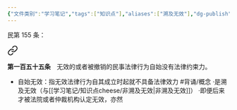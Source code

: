 ```yaml
---
{"文件类别":"学习笔记","tags":["知识点"],"aliases":["溯及无效"],"dg-publish":true,"permalink":"/学习笔记/知识点cheese/法律行为自始无效/","dgPassFrontmatter":true,"created":"2024-07-18T11:23:58.214+08:00","updated":"2024-09-30T11:32:34.194+08:00"}
---
```


民第 155 条：
<div class="transclusion internal-embed is-loaded"><a class="markdown-embed-link" href="////#t155" aria-label="Open link"><svg xmlns="http://www.w3.org/2000/svg" width="24" height="24" viewBox="0 0 24 24" fill="none" stroke="currentColor" stroke-width="2" stroke-linecap="round" stroke-linejoin="round" class="svg-icon lucide-link"><path d="M10 13a5 5 0 0 0 7.54.54l3-3a5 5 0 0 0-7.07-7.07l-1.72 1.71"></path><path d="M14 11a5 5 0 0 0-7.54-.54l-3 3a5 5 0 0 0 7.07 7.07l1.71-1.71"></path></svg></a><div class="markdown-embed">



**第一百五十五条**　无效的或者被撤销的民事法律行为自始没有法律约束力。 

</div></div>

- 自始无效：指无效法律行为自其成立时起就不具备法律效力 #背诵/概念 
·是溯及无效（与[[学习笔记/知识点cheese/非溯及无效\|非溯及无效]]）
·即便后来才被法院或者仲裁机构认定无效，亦然